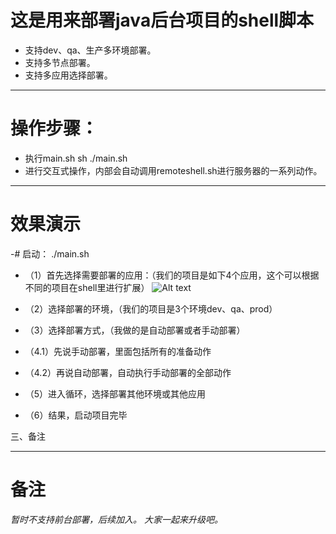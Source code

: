 # 这是用来部署java后台项目的shell脚本


- 支持dev、qa、生产多环境部署。
- 支持多节点部署。
- 支持多应用选择部署。

-----

# 操作步骤：
  - 执行main.sh sh ./main.sh  
  - 进行交互式操作，内部会自动调用remoteshell.sh进行服务器的一系列动作。

--------

# 效果演示
  
-#  启动：  ./main.sh
 -   （1）首先选择需要部署的应用：（我们的项目是如下4个应用，这个可以根据不同的项目在shell里进行扩展）
![Alt text](/path/to/img.jpg)

-   （2）选择部署的环境，（我们的项目是3个环境dev、qa、prod）



-   （3）选择部署方式，（我做的是自动部署或者手动部署）



-   （4.1）先说手动部署，里面包括所有的准备动作



-   （4.2）再说自动部署，自动执行手动部署的全部动作



-   （5）进入循环，选择部署其他环境或其他应用



-   （6）结果，启动项目完毕




三、备注

---------

# 备注
*暂时不支持前台部署，后续加入。
大家一起来升级吧。*


